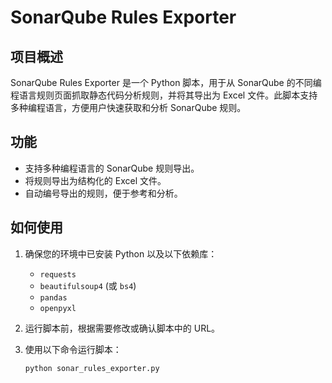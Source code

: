 # SonarQube Rules Exporter

## 项目概述

SonarQube Rules Exporter 是一个 Python 脚本，用于从 SonarQube 的不同编程语言规则页面抓取静态代码分析规则，并将其导出为 Excel 文件。此脚本支持多种编程语言，方便用户快速获取和分析 SonarQube 规则。

## 功能

- 支持多种编程语言的 SonarQube 规则导出。
- 将规则导出为结构化的 Excel 文件。
- 自动编号导出的规则，便于参考和分析。

## 如何使用

1. 确保您的环境中已安装 Python 以及以下依赖库：
   - `requests`
   - `beautifulsoup4` (或 `bs4`)
   - `pandas`
   - `openpyxl`

2. 运行脚本前，根据需要修改或确认脚本中的 URL。

3. 使用以下命令运行脚本：

   ```bash
   python sonar_rules_exporter.py
